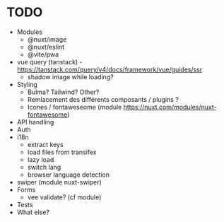 # TODO

* Modules
  * @nuxt/image
  * @nuxt/eslint
  * @vite/pwa
* vue query (tanstack) - <https://tanstack.com/query/v4/docs/framework/vue/guides/ssr>
  * shadow image while loading?
* Styling
  * Bulma? Tailwind? Other?
  * Remlacement des différents composants / plugins ?
  * Icones / fontaweseome (module <https://nuxt.com/modules/nuxt-fontawesome>)
* API handling
* Auth
* i18n
  * extract keys
  * load files from transifex
  * lazy load
  * switch lang
  * browser language detection
* swiper (module nuxt-swiper)
* Forms
  * vee validate? (cf module)
* Tests
* What else?
